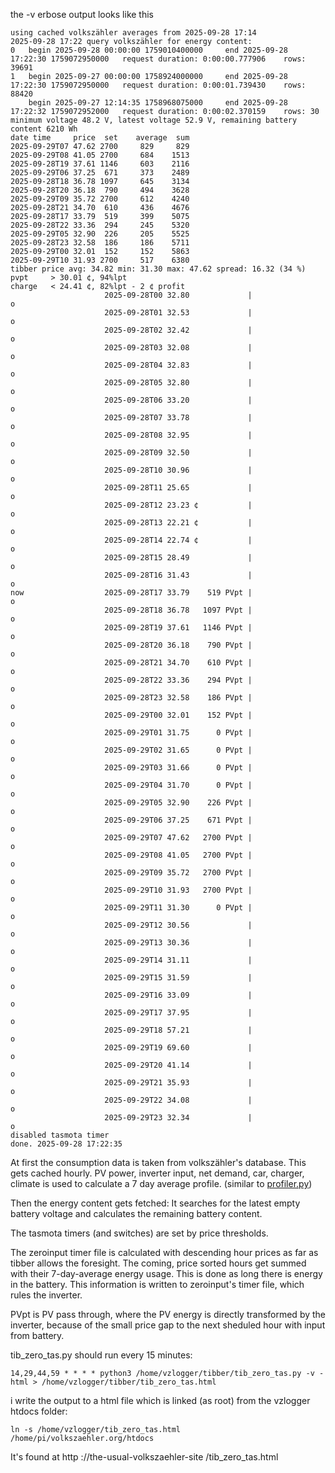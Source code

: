 the -v erbose output looks like this

```
using cached volkszähler averages from 2025-09-28 17:14
2025-09-28 17:22 query volkszähler for energy content:
0 	begin 2025-09-28 00:00:00 1759010400000 	end 2025-09-28 17:22:30 1759072950000 	request duration: 0:00:00.777906 	rows: 39691
1 	begin 2025-09-27 00:00:00 1758924000000 	end 2025-09-28 17:22:30 1759072950000 	request duration: 0:00:01.739430 	rows: 88420
	begin 2025-09-27 12:14:35 1758968075000 	end 2025-09-28 17:22:32 1759072952000 	request duration: 0:00:02.370159 	rows: 30
minimum voltage 48.2 V, latest voltage 52.9 V, remaining battery content 6210 Wh
date time     price	 set	average	 sum
2025-09-29T07 47.62	2700	 829	 829
2025-09-29T08 41.05	2700	 684	1513
2025-09-28T19 37.61	1146	 603	2116
2025-09-29T06 37.25	 671	 373	2489
2025-09-28T18 36.78	1097	 645	3134
2025-09-28T20 36.18	 790	 494	3628
2025-09-29T09 35.72	2700	 612	4240
2025-09-28T21 34.70	 610	 436	4676
2025-09-28T17 33.79	 519	 399	5075
2025-09-28T22 33.36	 294	 245	5320
2025-09-29T05 32.90	 226	 205	5525
2025-09-28T23 32.58	 186	 186	5711
2025-09-29T00 32.01	 152	 152	5863
2025-09-29T10 31.93	2700	 517	6380
tibber price avg: 34.82 min: 31.30 max: 47.62 spread: 16.32 (34 %) 
pvpt	 > 30.01 ¢, 94%lpt  
charge	 < 24.41 ¢, 82%lpt - 2 ¢ profit
                     2025-09-28T00 32.80             |                                o
                     2025-09-28T01 32.53             |                                o
                     2025-09-28T02 32.42             |                                o
                     2025-09-28T03 32.08             |                                o
                     2025-09-28T04 32.83             |                                o
                     2025-09-28T05 32.80             |                                o
                     2025-09-28T06 33.20             |                                 o
                     2025-09-28T07 33.78             |                                 o
                     2025-09-28T08 32.95             |                                o
                     2025-09-28T09 32.50             |                                o
                     2025-09-28T10 30.96             |                              o
                     2025-09-28T11 25.65             |                         o
                     2025-09-28T12 23.23 ¢           |                       o
                     2025-09-28T13 22.21 ¢           |                      o
                     2025-09-28T14 22.74 ¢           |                      o
                     2025-09-28T15 28.49             |                            o
                     2025-09-28T16 31.43             |                               o
now                  2025-09-28T17 33.79    519 PVpt |                                 o
                     2025-09-28T18 36.78   1097 PVpt |                                    o
                     2025-09-28T19 37.61   1146 PVpt |                                     o
                     2025-09-28T20 36.18    790 PVpt |                                    o
                     2025-09-28T21 34.70    610 PVpt |                                  o
                     2025-09-28T22 33.36    294 PVpt |                                 o
                     2025-09-28T23 32.58    186 PVpt |                                o
                     2025-09-29T00 32.01    152 PVpt |                                o
                     2025-09-29T01 31.75      0 PVpt |                               o
                     2025-09-29T02 31.65      0 PVpt |                               o
                     2025-09-29T03 31.66      0 PVpt |                               o
                     2025-09-29T04 31.70      0 PVpt |                               o
                     2025-09-29T05 32.90    226 PVpt |                                o
                     2025-09-29T06 37.25    671 PVpt |                                     o
                     2025-09-29T07 47.62   2700 PVpt |                                               o
                     2025-09-29T08 41.05   2700 PVpt |                                         o
                     2025-09-29T09 35.72   2700 PVpt |                                   o
                     2025-09-29T10 31.93   2700 PVpt |                               o
                     2025-09-29T11 31.30      0 PVpt |                               o
                     2025-09-29T12 30.56             |                              o
                     2025-09-29T13 30.36             |                              o
                     2025-09-29T14 31.11             |                               o
                     2025-09-29T15 31.59             |                               o
                     2025-09-29T16 33.09             |                                 o
                     2025-09-29T17 37.95             |                                     o
                     2025-09-29T18 57.21             |                                                         o
                     2025-09-29T19 69.60             |                                                                     o
                     2025-09-29T20 41.14             |                                         o
                     2025-09-29T21 35.93             |                                   o
                     2025-09-29T22 34.08             |                                  o
                     2025-09-29T23 32.34             |                                o
disabled tasmota timer
done. 2025-09-28 17:22:35
```
At first the consumption data is taken from volkszähler's database. This gets cached hourly.
PV power, inverter input, net demand, car, charger, climate is used to calculate a 7 day average profile. (similar to [profiler.py](https://github.com/E-t0m/zeroinput/blob/main/profiler.py))

Then the energy content gets fetched: It searches for the latest empty battery voltage and calculates the remaining battery content.

The tasmota timers (and switches) are set by price thresholds.

The zeroinput timer file is calculated with descending hour prices as far as tibber allows the foresight.
The coming, price sorted hours get summed with their 7-day-average energy usage. This is done as long there is energy in the battery.
This information is written to zeroinput's timer file, which rules the inverter.

PVpt is PV pass through, where the PV energy is directly transformed by the inverter, because of the small price gap to the next sheduled hour with input from battery.

tib_zero_tas.py should run every 15 minutes:
```
14,29,44,59 * * * *	python3 /home/vzlogger/tibber/tib_zero_tas.py -v -html > /home/vzlogger/tibber/tib_zero_tas.html
```
i write the output to a html file which is linked (as root) from the vzlogger htdocs folder:
```
ln -s /home/vzlogger/tib_zero_tas.html /home/pi/volkszaehler.org/htdocs
```
It's found at http ://the-usual-volkszaehler-site /tib_zero_tas.html
